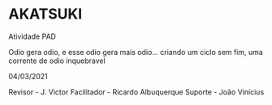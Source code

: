 # AKATSUKI
Atividade PAD

Odio gera odio, e esse odio gera mais odio... criando um ciclo sem fim, uma corrente de odio inquebravel

04/03/2021

Revisor - J. Victor
Facilitador - Ricardo Albuquerque
Suporte - João Vinícius
